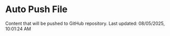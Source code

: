 # Auto Push File

Content that will be pushed to GitHub repository.
Last updated: 08/05/2025, 10:01:24 AM